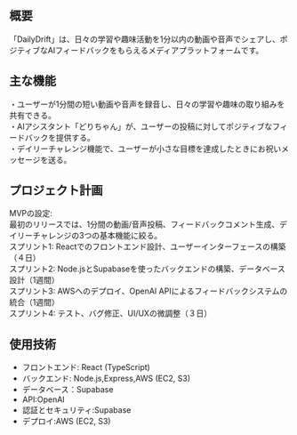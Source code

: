 ## 概要
「DailyDrift」は、日々の学習や趣味活動を1分以内の動画や音声でシェアし、ポジティブなAIフィードバックをもらえるメディアプラットフォームです。

## 主な機能
・ユーザーが1分間の短い動画や音声を録音し、日々の学習や趣味の取り組みを共有できる。  
・AIアシスタント「どりちゃん」が、ユーザーの投稿に対してポジティブなフィードバックを提供する。  
・デイリーチャレンジ機能で、ユーザーが小さな目標を達成したときにお祝いメッセージを送る。

## プロジェクト計画
MVPの設定:  
最初のリリースでは、1分間の動画/音声投稿、フィードバックコメント生成、デイリーチャレンジの3つの基本機能に絞る。  
スプリント1: Reactでのフロントエンド設計、ユーザーインターフェースの構築（４日）  
スプリント2: Node.jsとSupabaseを使ったバックエンドの構築、データベース設計（1週間）  
スプリント3: AWSへのデプロイ、OpenAI APIによるフィードバックシステムの統合（1週間）  
スプリント4: テスト、バグ修正、UI/UXの微調整（３日）

## 使用技術
- フロントエンド: React (TypeScript)
- バックエンド: Node.js,Express,AWS (EC2, S3)
- データベース：Supabase
- API:OpenAI
- 認証とセキュリティ:Supabase
- デプロイ:AWS (EC2, S3)


